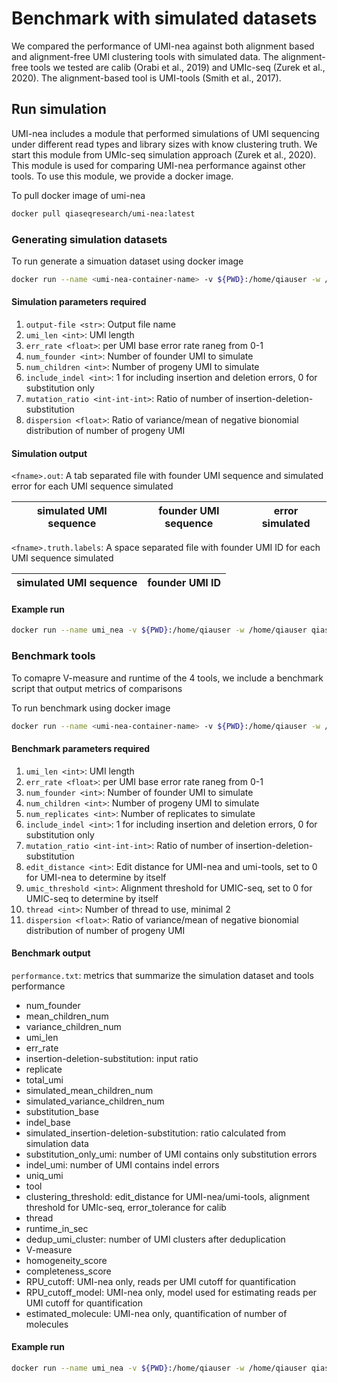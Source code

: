# Benchmark with simulated datasets

We compared the performance of UMI-nea against both alignment based and alignment-free UMI clustering tools with simulated data. The alignment-free tools we tested are calib (Orabi et al., 2019) and UMIc-seq (Zurek et al., 2020). The alignment-based tool is UMI-tools (Smith et al., 2017). 

## Run simulation

UMI-nea includes a module that performed simulations of UMI sequencing under different read types and library sizes with know clustering truth. We start this module from UMIc-seq simulation approach (Zurek et al., 2020). This module is used for comparing UMI-nea performance against other tools. To use this module, we provide a docker image.

To pull docker image of umi-nea
```bash
docker pull qiaseqresearch/umi-nea:latest
```

### Generating simulation datasets

To run generate a simuation dataset using docker image
```bash
docker run --name <umi-nea-container-name> -v ${PWD}:/home/qiauser -w /home/qiauser qiaseqresearch/umi-nea:latest bash -c "python /Download/UMI-nea/benchmark/simulate_UMI_indel.py <output-file> <umi_len> <err_rate> <num_founder> <num_children> <include_indel> <mutation_ratio> <dispersion>"
```

#### Simulation parameters required

1. `output-file <str>`: Output file name
2. `umi_len <int>`: UMI length
3. `err_rate <float>`: per UMI base error rate raneg from 0-1
4. `num_founder <int>`: Number of founder UMI to simulate
5. `num_children <int>`: Number of progeny UMI to simulate
6. `include_indel <int>`: 1 for including insertion and deletion errors, 0 for substitution only
7. `mutation_ratio <int-int-int>`: Ratio of number of insertion-deletion-substitution
8. `dispersion <float>`: Ratio of variance/mean of negative bionomial distribution of number of progeny UMI

#### Simulation output

`<fname>.out`: A tab separated file with founder UMI sequence and simulated error for each UMI sequence simulated

| simulated UMI sequence | founder UMI sequence | error simulated |
|:----------------------:|:--------------------:|:---------------:|

`<fname>.truth.labels`: A space separated file with founder UMI ID for each UMI sequence simulated

| simulated UMI sequence | founder UMI ID |
|:----------------------:|:--------------:|


#### Example run

```bash
docker run --name umi_nea -v ${PWD}:/home/qiauser -w /home/qiauser qiaseqresearch/umi-nea:latest bash -c "python /Download/UMI-nea/benchmark/simulate_UMI_indel.py sim 18 0.005 10000 100 1 1-1-40 2"
```

### Benchmark tools

To comapre V-measure and runtime of the 4 tools, we include a benchmark script that output metrics of comparisons

To run benchmark using docker image
```bash
docker run --name <umi-nea-container-name> -v ${PWD}:/home/qiauser -w /home/qiauser qiaseqresearch/umi-nea:latest bash -c "bash /Download/UMI-nea/benchmark/compare_tools.sh <umi_len> <err_rate> <num_founder> <num_children> <num_replicates> <include_indel> <mutation_ratio> <edit_distance> <umic_threshold> <thread> <dispersion> <tools_to_compare>"
``` 

#### Benchmark parameters required

1. `umi_len <int>`: UMI length
2. `err_rate <float>`: per UMI base error rate raneg from 0-1
3. `num_founder <int>`: Number of founder UMI to simulate
4. `num_children <int>`: Number of progeny UMI to simulate
5. `num_replicates <int>`: Number of replicates to simulate
6. `include_indel <int>`: 1 for including insertion and deletion errors, 0 for substitution only
7. `mutation_ratio <int-int-int>`: Ratio of number of insertion-deletion-substitution
8. `edit_distance <int>`: Edit distance for UMI-nea and umi-tools, set to 0 for UMI-nea to determine by itself
9. `umic_threshold <int>`: Alignment threshold for UMIC-seq, set to 0 for UMIC-seq to determine by itself
10. `thread <int>`: Number of thread to use, minimal 2
11. `dispersion <float>`: Ratio of variance/mean of negative bionomial distribution of number of progeny UMI

#### Benchmark output

`performance.txt`: metrics that summarize the simulation dataset and tools performance
* num_founder
* mean_children_num
* variance_children_num
* umi_len
* err_rate
* insertion-deletion-substitution: input ratio
* replicate
* total_umi
* simulated_mean_children_num
* simulated_variance_children_num
* substitution_base
* indel_base
* simulated_insertion-deletion-substitution: ratio calculated from simulation data
* substitution_only_umi: number of UMI contains only substitution errors
* indel_umi: number of UMI contains indel errors
* uniq_umi
* tool
* clustering_threshold: edit_distance for UMI-nea/umi-tools, alignment threshold for UMIc-seq, error_tolerance for calib
* thread
* runtime_in_sec
* dedup_umi_cluster: number of UMI clusters after deduplication
* V-measure
* homogeneity_score
* completeness_score
* RPU_cutoff: UMI-nea only, reads per UMI cutoff for quantification
* RPU_cutoff_model: UMI-nea only, model used for estimating reads per UMI cutoff for quantification
* estimated_molecule: UMI-nea only, quantification of number of molecules

#### Example run

```bash
docker run --name umi_nea -v ${PWD}:/home/qiauser -w /home/qiauser qiaseqresearch/umi-nea:latest bash -c "bash /Download/UMI-nea/benchmark/compare_tools.sh 18 0.005 10000 100 3 1 1-1-40 0 0 48 2 UMI-nea,umi-tools,UMIC-seq,calib"
```

